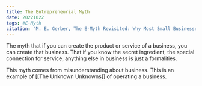 ```yaml
---
title: The Entrepreneurial Myth
date: 20221022
tags: #E-Myth
citation: "M. E. Gerber, The E-Myth Revisited: Why Most Small Businesses Don’t Work and What to Do About It. Harper Collins, 2009."
---
```

The myth that if you can create the product or service of a business, you can create that business. That if you know the secret ingredient, the special connection for service, anything else in business is just a formalities.

This myth comes from misunderstanding about business. This is an example of [[The Unknown Unknowns]] of operating a business.